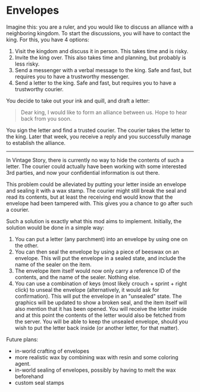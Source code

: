 # Envelopes 

Imagine this: you are a ruler, and you would like to discuss an alliance with a neighboring kingdom.
To start the discussions, you will have to contact the king. For this, you have 4 options: 
1) Visit the kingdom and discuss it in person. This takes time and is risky.
2) Invite the king over. This also takes time and planning, but probably is less risky.
3) Send a messenger with a verbal message to the king. Safe and fast, but requires you to have a trustworthy messenger. 
4) Send a letter to the king. Safe and fast, but requires you to have a trustworthy courier. 

You decide to take out your ink and quill, and draft a letter:

> Dear king, I would like to form an alliance between us. Hope to hear back from you soon.

You sign the letter and find a trusted courier. The courier takes the letter to the king. Later that week, you receive a reply and you successfully manage to establish the alliance. 

------- 
In Vintage Story, there is currently no way to hide the contents of such a letter. The courier could actually have been working with some interested 3rd parties, and now your confidential information is out there. 

This problem could be alleviated by putting your letter inside an envelope and sealing it with a wax stamp. The courier might still break the seal and read its contents, but at least the receiving end would know that the envelope had been tampered with. This gives you a chance to go after such a courier. 

Such a solution is exactly what this mod aims to implement. 
Initially, the solution would be done in a simple way:
1) You can put a letter (any parchment) into an envelope by using one on the other. 
2) You can then seal the envelope by using a piece of beeswax on an envelope. This will put the envelope in a sealed state, and include the name of the sealer on the item. 
3) The envelope item itself would now only carry a reference ID of the contents, and the name of the sealer. Nothing else. 
4) You can use a combination of keys (most likely crouch + sprint + right click) to unseal the envelope (alternatively, it would ask for confirmation). This will put the envelope in an "unsealed" state. The graphics will be updated to show a broken seal, and the item itself will also mention that it has been opened. You will receive the letter inside and at this point the contents of the letter would also be fetched from the server. You will be able to keep the unsealed envelope, should you wish to put the letter back inside (or another letter, for that matter). 

Future plans:
* in-world crafting of envelopes 
* more realistic wax by combining wax with resin and some coloring agent. 
* in-world sealing of envelopes, possibly by having to melt the wax beforehand
* custom seal stamps